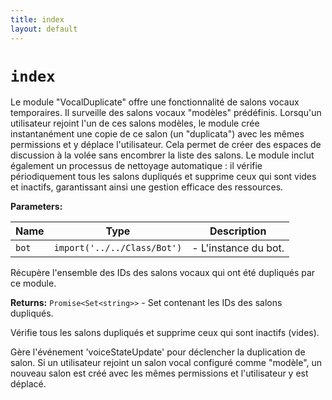```yaml
---
title: index
layout: default
---
```


# `index`

Le module "VocalDuplicate" offre une fonctionnalité de salons vocaux temporaires. Il surveille des salons vocaux "modèles" prédéfinis. Lorsqu'un utilisateur rejoint l'un de ces salons modèles, le module crée instantanément une copie de ce salon (un "duplicata") avec les mêmes permissions et y déplace l'utilisateur. Cela permet de créer des espaces de discussion à la volée sans encombrer la liste des salons. Le module inclut également un processus de nettoyage automatique : il vérifie périodiquement tous les salons dupliqués et supprime ceux qui sont vides et inactifs, garantissant ainsi une gestion efficace des ressources.

**Parameters:**

| Name | Type | Description |
| ---- | ---- | ----------- |
| `bot` | `import('../../Class/Bot')` | - L'instance du bot. |

Récupère l'ensemble des IDs des salons vocaux qui ont été dupliqués par ce module.

**Returns:** `Promise<Set<string>>` - Set contenant les IDs des salons dupliqués.

Vérifie tous les salons dupliqués et supprime ceux qui sont inactifs (vides).

Gère l'événement 'voiceStateUpdate' pour déclencher la duplication de salon. Si un utilisateur rejoint un salon vocal configuré comme "modèle", un nouveau salon est créé avec les mêmes permissions et l'utilisateur y est déplacé.

